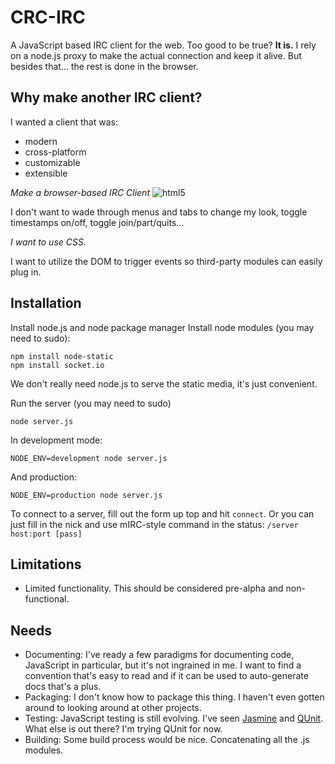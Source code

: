 CRC-IRC
=======

A JavaScript based IRC client for the web. Too good to be true? **It is.**
I rely on a node.js proxy to make the actual connection and keep it alive.
But besides that... the rest is done in the browser.

Why make another IRC client?
----------------------------
I wanted a client that was:

* modern
* cross-platform
* customizable
* extensible

*Make a browser-based IRC Client* ![html5](http://www.w3.org/html/logo/downloads/HTML5_Badge_32.png)

I don't want to wade through menus and tabs to change my look, toggle timestamps on/off, toggle join/part/quits...

*I want to use CSS.*

I want to utilize the DOM to trigger events so third-party modules can easily plug in.

Installation
------------
Install node.js and node package manager
Install node modules (you may need to sudo):

    npm install node-static
    npm install socket.io

We don't really need node.js to serve the static media, it's just convenient.

Run the server (you may need to sudo)

    node server.js

In development mode:

    NODE_ENV=development node server.js

And production:

    NODE_ENV=production node server.js

To connect to a server, fill out the form up top and hit `connect`.
Or you can just fill in the nick and use mIRC-style command in the status: `/server host:port [pass]`

Limitations
-----------

* Limited functionality. This should be considered pre-alpha and non-functional.

Needs
-----

* Documenting: I've ready a few paradigms for documenting code, JavaScript in particular, but it's not ingrained in me. I want to find a convention that's easy to read and if it can be used to auto-generate docs that's a plus.
* Packaging: I don't know how to package this thing. I haven't even gotten around to looking around at other projects.
* Testing: JavaScript testing is still evolving. I've seen [Jasmine](http://pivotal.github.com/jasmine/) and [QUnit](http://docs.jquery.com/Qunit). What else is out there? I'm trying QUnit for now.
* Building: Some build process would be nice. Concatenating all the .js modules.
